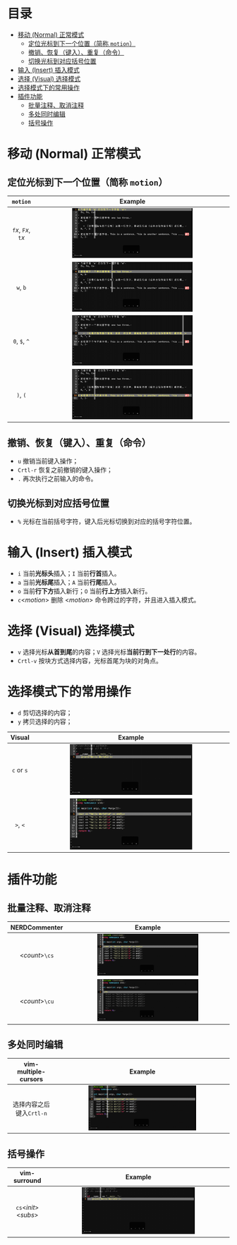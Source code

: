 目录
====
- [移动 (Normal) 正常模式](#%E7%A7%BB%E5%8A%A8-normal-%E6%AD%A3%E5%B8%B8%E6%A8%A1%E5%BC%8F)
  - [定位光标到下一个位置（简称 `motion`）](#%E5%AE%9A%E4%BD%8D%E5%85%89%E6%A0%87%E5%88%B0%E4%B8%8B%E4%B8%80%E4%B8%AA%E4%BD%8D%E7%BD%AE%E7%AE%80%E7%A7%B0-motion)
  - [撤销、恢复（键入）、重复（命令）](#%E6%92%A4%E9%94%80%E6%81%A2%E5%A4%8D%E9%94%AE%E5%85%A5%E9%87%8D%E5%A4%8D%E5%91%BD%E4%BB%A4)
  - [切换光标到对应括号位置](#%E5%88%87%E6%8D%A2%E5%85%89%E6%A0%87%E5%88%B0%E5%AF%B9%E5%BA%94%E6%8B%AC%E5%8F%B7%E4%BD%8D%E7%BD%AE)
- [输入 (Insert) 插入模式](#%E8%BE%93%E5%85%A5-insert-%E6%8F%92%E5%85%A5%E6%A8%A1%E5%BC%8F)
- [选择 (Visual) 选择模式](#%E9%80%89%E6%8B%A9-visual-%E9%80%89%E6%8B%A9%E6%A8%A1%E5%BC%8F)
- [选择模式下的常用操作](#%E9%80%89%E6%8B%A9%E6%A8%A1%E5%BC%8F%E4%B8%8B%E7%9A%84%E5%B8%B8%E7%94%A8%E6%93%8D%E4%BD%9C)
- [插件功能](#%E6%8F%92%E4%BB%B6%E5%8A%9F%E8%83%BD)
  - [批量注释、取消注释](#%E6%89%B9%E9%87%8F%E6%B3%A8%E9%87%8A%E5%8F%96%E6%B6%88%E6%B3%A8%E9%87%8A)
  - [多处同时编辑](#%E5%A4%9A%E5%A4%84%E5%90%8C%E6%97%B6%E7%BC%96%E8%BE%91)
  - [括号操作](#%E6%8B%AC%E5%8F%B7%E6%93%8D%E4%BD%9C)

移动 (Normal) 正常模式
======================
## 定位光标到下一个位置（简称 `motion`）

|        `motion`        |                                                          Example                                                          |
| :--------------------: | :-----------------------------------------------------------------------------------------------------------------------: |
| `f`*x*, `F`*x*, `t`*x* |        <img src="https://raw.githubusercontent.com/icgw/.vim/master/.assets/fxFxtx.gif" width="64%" alt="fxFxtx"/>        |
|        `w`, `b`        |            <img src="https://raw.githubusercontent.com/icgw/.vim/master/.assets/wb.gif" width="64%" alt="wb"/>            |
|     `0`, `$`, `^`      |     <img src="https://raw.githubusercontent.com/icgw/.vim/master/.assets/0%24%5E%24.gif" width="64%" alt="0\$\^\$"/>      |
|        `)`, `(`        | <img src="https://raw.githubusercontent.com/icgw/.vim/master/.assets/next_sentence.gif" width="64%" alt="next-sentence"/> |

## 撤销、恢复（键入）、重复（命令）
- `u` 撤销当前键入操作；
- `Crtl-r` 恢复之前撤销的键入操作；
- `.` 再次执行之前输入的命令。

## 切换光标到对应括号位置
- `%` 光标在当前括号字符，键入后光标切换到对应的括号字符位置。

输入 (Insert) 插入模式
======================
- `i` 当前**光标头**插入；`I` 当前**行首**插入。
- `a` 当前**光标尾**插入；`A` 当前**行尾**插入。
- `o` 当前**行下方**插入新行；`O` 当前**行上方**插入新行。
- `c`\<*motion*\> 删除 \<*motion*\> 命令跨过的字符，并且进入插入模式。

选择 (Visual) 选择模式
======================
- `v` 选择光标**从首到尾**的内容；`V` 选择光标**当前行到下一处行**的内容。
- `Crtl-v` 按块方式选择内容，光标首尾为块的对角点。

选择模式下的常用操作
====================
- `d` 剪切选择的内容；
- `y` 拷贝选择的内容；

|   Visual   |                                                    Example                                                     |
| :--------: | :------------------------------------------------------------------------------------------------------------: |
| `c` or `s` | <img src="https://raw.githubusercontent.com/icgw/.vim/master/.assets/visual_cors.gif" width="64%" alt="cors"/> |
|  `>`, `<`  |   <img src="https://raw.githubusercontent.com/icgw/.vim/master/.assets/vindent.gif" width="64%" alt="\>\<"/>   |

插件功能
========
## 批量注释、取消注释
|  NERDCommenter   |                                               Example                                               |
| :--------------: | :-------------------------------------------------------------------------------------------------: |
| \<*count*\>`\cs` | <img src="https://raw.githubusercontent.com/icgw/.vim/master/.assets/cs.gif" width="64%" alt="cs"/> |
| \<*count*\>`\cu` | <img src="https://raw.githubusercontent.com/icgw/.vim/master/.assets/cu.gif" width="64%" alt="cu"/> |

## 多处同时编辑
|   vim-multiple-cursors   |                                                Example                                                |
| :----------------------: | :---------------------------------------------------------------------------------------------------: |
| 选择内容之后键入`Crtl-n` | <img src="https://raw.githubusercontent.com/icgw/.vim/master/.assets/c-n.gif" width="64%" alt="c-n"/> |

## 括号操作
|       vim-surround       |                                                      Example                                                      |
| :----------------------: | :---------------------------------------------------------------------------------------------------------------: |
| `cs`\<*init*\>\<*subs*\> | <img src="https://raw.githubusercontent.com/icgw/.vim/master/.assets/csbracket.gif" width="64%" alt="csbracket"/> |
